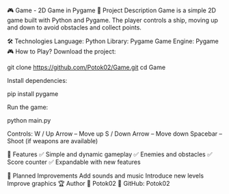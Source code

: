 🎮 Game - 2D Game in Pygame
📌 Project Description
Game is a simple 2D game built with Python and Pygame. The player controls a ship, moving up and down to avoid obstacles and collect points.

🛠️ Technologies
Language: Python
Library: Pygame
Game Engine: Pygame
🎮 How to Play?
Download the project:

git clone https://github.com/Potok02/Game.git
cd Game

Install dependencies:

pip install pygame

Run the game:

python main.py

Controls:
W / Up Arrow – Move up
S / Down Arrow – Move down
Spacebar – Shoot (if weapons are available)

🚀 Features
✅ Simple and dynamic gameplay
✅ Enemies and obstacles
✅ Score counter
✅ Expandable with new features

🔧 Planned Improvements
 Add sounds and music
 Introduce new levels
 Improve graphics
🏆 Author
👤 Potok02
🔗 GitHub: Potok02
